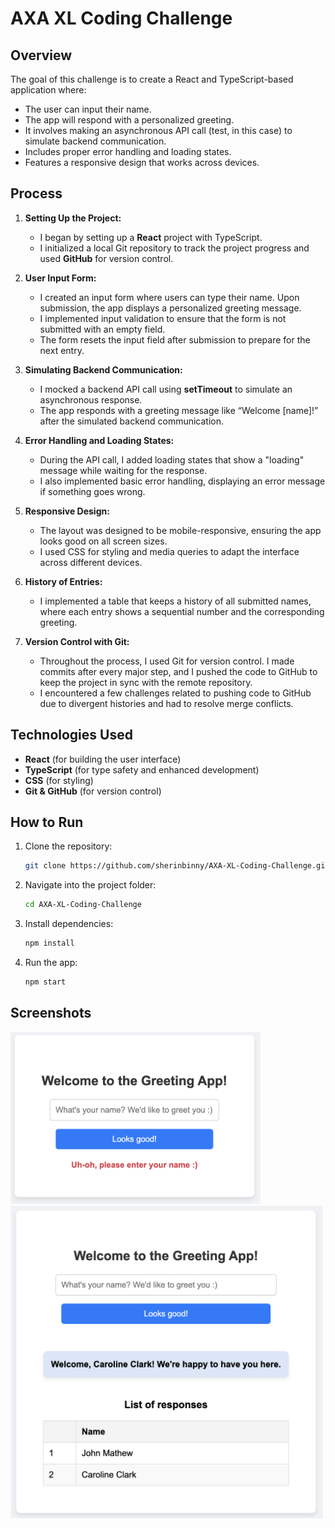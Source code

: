 # AXA XL Coding Challenge

## Overview

The goal of this challenge is to create a React and TypeScript-based application where:

- The user can input their name.
- The app will respond with a personalized greeting.
- It involves making an asynchronous API call (test, in this case) to simulate backend communication.
- Includes proper error handling and loading states.
- Features a responsive design that works across devices.

## Process

1. **Setting Up the Project:**
   - I began by setting up a **React** project with TypeScript.
   - I initialized a local Git repository to track the project progress and used **GitHub** for version control.

2. **User Input Form:**
   - I created an input form where users can type their name. Upon submission, the app displays a personalized greeting message.
   - I implemented input validation to ensure that the form is not submitted with an empty field.
   - The form resets the input field after submission to prepare for the next entry.

3. **Simulating Backend Communication:**
   - I mocked a backend API call using **setTimeout** to simulate an asynchronous response.
   - The app responds with a greeting message like “Welcome [name]!” after the simulated backend communication.

4. **Error Handling and Loading States:**
   - During the API call, I added loading states that show a "loading" message while waiting for the response.
   - I also implemented basic error handling, displaying an error message if something goes wrong.

5. **Responsive Design:**
   - The layout was designed to be mobile-responsive, ensuring the app looks good on all screen sizes.
   - I used CSS for styling and media queries to adapt the interface across different devices.

6. **History of Entries:**
   - I implemented a table that keeps a history of all submitted names, where each entry shows a sequential number and the corresponding greeting.

7. **Version Control with Git:**
   - Throughout the process, I used Git for version control. I made commits after every major step, and I pushed the code to GitHub to keep the project in sync with the remote repository.
   - I encountered a few challenges related to pushing code to GitHub due to divergent histories and had to resolve merge conflicts. 

## Technologies Used

- **React** (for building the user interface)
- **TypeScript** (for type safety and enhanced development)
- **CSS** (for styling)
- **Git & GitHub** (for version control)

## How to Run

1. Clone the repository:
   
   ```bash
   git clone https://github.com/sherinbinny/AXA-XL-Coding-Challenge.git
   ```
   
2. Navigate into the project folder:

   ```bash
   cd AXA-XL-Coding-Challenge
   ```
   
3. Install dependencies:

   ```bash
   npm install
   ```

4. Run the app:

   ```bash
   npm start
   ```

   
## Screenshots

<img src="./Screenshots/Image1.png" width="400" height="275">

<img src="./Screenshots/Image2.png" width="500" height="500">
